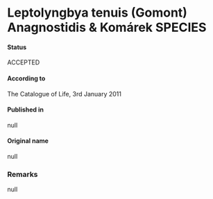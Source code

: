 # Leptolyngbya tenuis (Gomont) Anagnostidis & Komárek SPECIES

#### Status
ACCEPTED

#### According to
The Catalogue of Life, 3rd January 2011

#### Published in
null

#### Original name
null

### Remarks
null